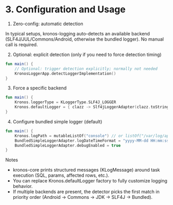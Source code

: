 # 3. Configuration and Usage

1) Zero-config: automatic detection

In typical setups, kronos-logging auto-detects an available backend (SLF4J/JUL/Commons/Android, otherwise the bundled logger). No manual call is required.

2) Optional: explicit detection (only if you need to force detection timing)

```kotlin
fun main() {
    // Optional: trigger detection explicitly; normally not needed
    KronosLoggerApp.detectLoggerImplementation()
}
```

3) Force a specific backend

```kotlin
fun main() {
    Kronos.loggerType = KLoggerType.SLF4J_LOGGER
    Kronos.defaultLogger = { clazz -> Slf4jLoggerAdapter(clazz.toString()) }
}
```

4) Configure bundled simple logger (default)

```kotlin
fun main() {
    Kronos.logPath = mutableListOf("console") // or listOf("/var/log/app") to write files
    BundledSimpleLoggerAdapter.logDateTimeFormat = "yyyy-MM-dd HH:mm:ss.SSS"
    BundledSimpleLoggerAdapter.debugEnabled = true
}
```

Notes
- kronos-core prints structured messages (KLogMessage) around task execution (SQL, params, affected rows, etc.).
- You can replace Kronos.defaultLogger factory to fully customize logging behavior.
- If multiple backends are present, the detector picks the first match in priority order (Android -> Commons -> JDK -> SLF4J -> Bundled).
